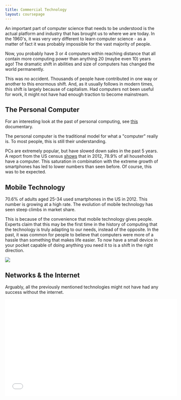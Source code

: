 ```yaml
---
title: Commercial Technology
layout: coursepage
---
```


An important part of computer science that needs to be understood is the actual platform and industry that has brought us to where we are today. In the 1960's, it was very very different to learn computer science - as a matter of fact it was probably impossible for the vast majority of people.

Now, you probably have 3 or 4 computers within reaching distance that all contain more computing power than anything 20 (maybe even 10) years ago! The dramatic shift in abilities and size of computers has changed the world permanently.

This was no accident. Thousands of people have contributed in one way or another to this enormous shift. And, as it usually follows in modern times, this shift is largely because of capitalism. Had computers not been useful for work, it might not have had enough traction to become mainstream.

## The Personal Computer
For an interesting look at the past of personal computing, see [this](https://www.youtube.com/watch?v=HuBXbvl1Sg4&list=PLudrw8Z7-gFa7Is4YZitOF7-AfLl2u8IA) documentary.

The personal computer is the traditional model for what a "computer" really is. To most people, this is still their understanding.

PCs are extremely popular, but have slowed down sales in the past 5 years. A report from the US census [shows](http://www.census.gov/hhes/computer/files/2012/Computer_Use_Infographic_FINAL.pdf) that in 2012, 78.9% of all households have a computer. This saturation in combination with the extreme growth of smartphones has led to lower numbers than seen before. Of course, this was to be expected. 

## Mobile Technology
70.6% of adults aged 25-34 used smartphones in the US in 2012. This number is growing at a high rate. The evolution of mobile technology has seen steep climbs in market share.

This is because of the convenience that mobile technology gives people. Experts claim that this may be the first time in the history of computing that the technology is truly adapting to our needs, instead of the opposite. In the past, it was common for people to believe that computers were more of a hassle than something that makes life easier. To now have a small device in your pocket capable of doing anything you need it to is a shift in the right direction.

![](http://i.bullfax.com/imgs/743e2d2ba9b24ee04424767a970e86ba45306ccd.jpg)

## Networks & the Internet
Arguably, all the previously mentioned technologies might not have had any success without the internet.

<iframe width="560" height="315" src="//www.youtube.com/embed/9hIQjrMHTv4" frameborder="0" allowfullscreen></iframe>
